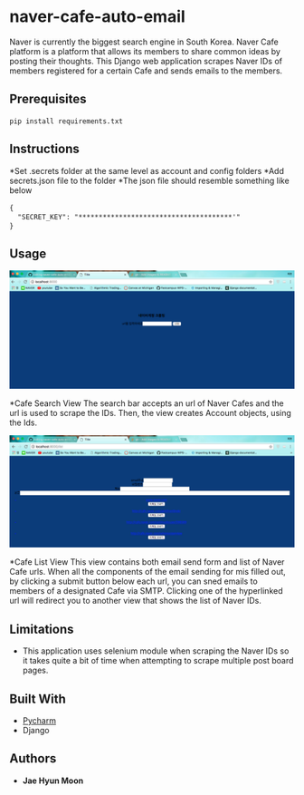 # naver-cafe-auto-email

Naver is currently the biggest search engine in South Korea. Naver Cafe platform is a platform that allows its members to share common ideas by posting their thoughts. 
This Django web application scrapes Naver IDs of members registered for a certain Cafe and sends emails to the members. 

## Prerequisites 
```
pip install requirements.txt
```

## Instructions

*Set .secrets folder at the same level as account and config folders
*Add secrets.json file to the folder 
*The json file should resemble something like below

```
{
  "SECRET_KEY": "**************************************'"
}
```

## Usage 
<p align="center">
  <img src="https://github.com/moonjae/naver-cafe-auto-email/blob/master/Usage_Screetshot_Img/search.png" width="600"/>
</p>
*Cafe Search View 
The search bar accepts an url of Naver Cafes and the url is used to scrape the IDs. Then, the view creates Account objects, using the Ids.

<p align="center">
  <img src="https://github.com/moonjae/naver-cafe-auto-email/blob/master/Usage_Screetshot_Img/email.png" width="600"/>
</p>
*Cafe List View 
This view contains both email send form and list of Naver Cafe urls. When all the components of the email sending for mis filled out, by clicking a submit button below each url, you can sned emails to members of a designated Cafe via SMTP. Clicking one of the hyperlinked url will redirect you to another view that shows the list of Naver IDs.





## Limitations 
* This application uses selenium module when scraping the Naver IDs so it takes quite a bit of time when attempting to scrape multiple post board pages. 






## Built With

* [Pycharm](https://www.jetbrains.com/pycharm/) 
* Django 





## Authors

* **Jae Hyun Moon** 


